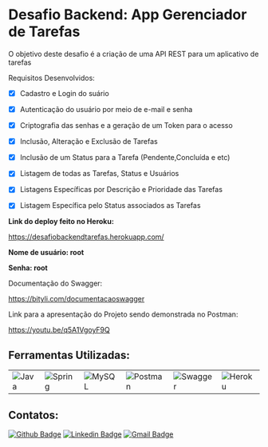 <div dsplay="inline-block">
 
 <h1 align="left">Desafio Backend: App Gerenciador de Tarefas</h1>
 
O objetivo deste desafio é a criação de uma API REST para um aplicativo de tarefas 
 
Requisitos Desenvolvidos:
 
- [x] Cadastro e Login do suário
- [x] Autenticação do usuário por meio de e-mail e senha
- [x] Criptografia das senhas e a geração de um Token para o acesso
- [x] Inclusão, Alteração e Exclusão de Tarefas
- [x] Inclusão de um Status para a Tarefa (Pendente,Concluída e etc)
- [x] Listagem de todas as Tarefas, Status e Usuários
- [x] Listagens Específicas por Descrição e Prioridade das Tarefas
- [x] Listagem Específica pelo Status associados as Tarefas


<b>Link do deploy feito no Heroku:</b>

 https://desafiobackendtarefas.herokuapp.com/
 
 <b>Nome de usuário: root</b>
 
 <b>Senha: root</b>


  
Documentação do Swagger:

 https://bityli.com/documentacaoswagger

Link para a apresentação do Projeto sendo demonstrada no Postman:

 https://youtu.be/q5A1VgoyF9Q

 <h2>Ferramentas Utilizadas:</h2>
 
 <table>
    <tr>
        <td><img alt="Java" src="https://img.shields.io/badge/java-%23ED8B00.svg?&style=for-the-badge&logo=java&logoColor=white"/></td>
        <td><img alt="Spring" src="https://img.shields.io/badge/spring-%236DB33F.svg?&style=for-the-badge&logo=spring&logoColor=white"/></td>
        <td><img alt="MySQL" src="https://img.shields.io/badge/MySQL-005C84?style=for-the-badge&logo=mysql&logoColor=white"/></td>
        <td><img alt="Postman" src="https://img.shields.io/badge/Postman-FF6C37?style=for-the-badge&logo=Postman&logoColor=white"/></td>
        <td><img alt="Swagger" src="https://img.shields.io/badge/Swagger-85EA2D?style=for-the-badge&logo=Swagger&logoColor=white"/></td>
        <td><img alt="Heroku" src="https://img.shields.io/badge/Heroku-430098?style=for-the-badge&logo=heroku&logoColor=white"/></td>
    </tr>
</table>

 
 <h2>Contatos:</h2>

[![Github Badge](https://img.shields.io/badge/-Github-000?style=flat-square&logo=Github&logoColor=white&link=link_do_seu_perfil_no_github)](https://github.com/LucasCdiniz)
[![Linkedin Badge](https://img.shields.io/badge/-LinkedIn-blue?style=flat-square&logo=Linkedin&logoColor=white&link=link_do_seu_perfil_no_linkedin)](https://www.linkedin.com/in/lucas-celestino-diniz)
[![Gmail Badge](https://img.shields.io/badge/-Gmail-c14438?style=flat-square&logo=Gmail&logoColor=white&link=mailto:seu_email)](mailto:lucascelestino.diniz@gmail.com)

